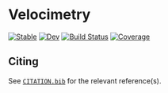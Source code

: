 # Velocimetry

[![Stable](https://img.shields.io/badge/docs-stable-blue.svg)](https://stillyslalom.github.io/Velocimetry.jl/stable)
[![Dev](https://img.shields.io/badge/docs-dev-blue.svg)](https://stillyslalom.github.io/Velocimetry.jl/dev)
[![Build Status](https://github.com/stillyslalom/Velocimetry.jl/workflows/CI/badge.svg)](https://github.com/stillyslalom/Velocimetry.jl/actions)
[![Coverage](https://codecov.io/gh/stillyslalom/Velocimetry.jl/branch/master/graph/badge.svg)](https://codecov.io/gh/stillyslalom/Velocimetry.jl)

## Citing

See [`CITATION.bib`](CITATION.bib) for the relevant reference(s).
